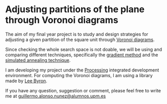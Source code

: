 # Adjusting partitions of the plane through Voronoi diagrams

The aim of my final year project is to study and design strategies for adjusting a given partition of the square unit through [Voronoi diagrams](http://mathworld.wolfram.com/VoronoiDiagram.html).

Since checking the whole search space is not doable, we will be using and comparing different techniques, specifically the [gradient method](http://mathworld.wolfram.com/ConjugateGradientMethod.html) and the [simulated annealing technique](http://mathworld.wolfram.com/SimulatedAnnealing.html).

I am developing my project under the [Processing](https://processing.org/) integrated development environment. For computing the Voronoi diagrams, I am using a library made by [Lee Byron](http://leebyron.com/mesh/).

If you have any question, suggestion or comment, please feel free to write me at guillermo.alonso.nunez@alumnos.upm.es